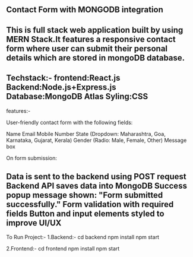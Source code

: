 Contact Form with MONGODB integration
-------------------------------------------------
This is full stack web application built by using MERN Stack.It features a responsive contact form where user can submit their personal details which are stored in mongoDB database.
-------------------
Techstack:-
frontend:React.js
Backend:Node.js+Express.js
Database:MongoDB Atlas
Syling:CSS
------------------------------------
features:-

User-friendly contact form with the following fields:

Name
Email
Mobile Number
State (Dropdown: Maharashtra, Goa, Karnataka, Gujarat, Kerala)
Gender (Radio: Male, Female, Other)
Message box

On form submission:

Data is sent to the backend using POST request
Backend API saves data into MongoDB
Success popup message shown: "Form submitted successfully."
Form validation with required fields
Button and input elements styled to improve UI/UX
-------------------------------------------
To Run Project:-
1.Backend:-
cd backend
npm install
npm start

2.Frontend:-
cd frontend
npm install
npm start


